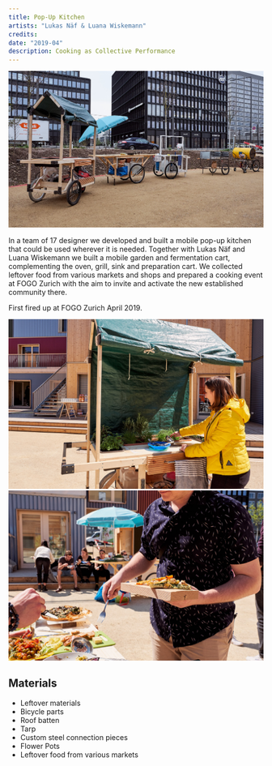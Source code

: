 ```yaml
---
title: Pop-Up Kitchen
artists: "Lukas Näf & Luana Wiskemann"
credits:
date: "2019-04"
description: Cooking as Collective Performance 
---
```

<div class="medium">

![](./popupkitchen-6.jpg)

</div>

In a team of 17 designer we developed and built a mobile pop-up kitchen that could be used wherever it is needed. Together with Lukas Näf and Luana Wiskemann we built a mobile garden and fermentation cart, complementing the oven, grill, sink and preparation cart.
We collected leftover food from various markets and shops and prepared a cooking event at FOGO Zurich with the aim to invite and activate the new established community there.

First fired up at FOGO Zurich April 2019.

<div class="full">

![](./popupkitchen-3.jpg)
![](./popupkitchen-5.jpg)

</div>

## Materials
- Leftover materials
- Bicycle parts
- Roof batten
- Tarp
- Custom steel connection pieces
- Flower Pots
- Leftover food from various markets
